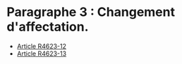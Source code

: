 # Paragraphe 3 : Changement d'affectation.

* [Article R4623-12](./LEGIARTI000025279866.md)
* [Article R4623-13](./LEGIARTI000025279862.md)

